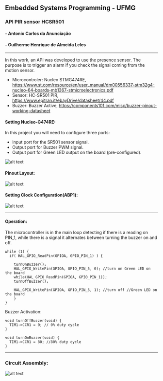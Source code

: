 ## Embedded Systems Programming - UFMG
### API PIR sensor HCSR501
#### - Antonio Carlos da Anunciação
#### - Guilherme Henrique de Almeida Leles
---

  In this work, an API was developed to use the presence sensor. The purpose is to trigger an alarm if you check the signal coming from the motion sensor.
  
  - Microcontroler: Nucleo STMG474RE, https://www.st.com/resource/en/user_manual/dm00556337-stm32g4-nucleo-64-boards-mb1367-stmicroelectronics.pdf
  - Sensor: HC-SR501 PIR, https://www.epitran.it/ebayDrive/datasheet/44.pdf
  - Buzzer: Buzzer Active, https://components101.com/misc/buzzer-pinout-working-datasheet


#### Setting Nucleo-G474RE:

In this project you will need to configure three ports:

- Input port for the SR501 sensor signal.
- Output port for Buzzer PWM signal.
- Output port for Green LED output on the board (pre-configured).

![alt text](https://github.com/antonioanunciacao/Programa-o-de-Sistemas-Embarcados/Example/main/API_PIR_HCSR501/imagens/GPIOPORT.PNG?raw=true)


#### Pinout Layout:

![alt text](https://github.com/antonioanunciacao/Programa-o-de-Sistemas-Embarcados/Example/main/API_PIR_HCSR501/imagens/pinout.PNG?raw=true)

#### Setting Clock Configuration(ABP1):

![alt text](https://github.com/antonioanunciacao/Programa-o-de-Sistemas-Embarcados/Example/main/API_PIR_HCSR501/imagens/CLOCK_TREE.PNG?raw=true)

---
#### Operation:

The microcontroller is in the main loop detecting if there is a reading on PIN_1, while there is a signal it alternates between turning the buzzer on and off.

    while (1) {
      if( HAL_GPIO_ReadPin(GPIOA, GPIO_PIN_1) ) {

        turnOnBuzzer();
        HAL_GPIO_WritePin(GPIOA, GPIO_PIN_5, 0); //turn on Green LED on the board
        while(HAL_GPIO_ReadPin(GPIOA, GPIO_PIN_1));
        turnOffBuzzer();

        HAL_GPIO_WritePin(GPIOA, GPIO_PIN_5, 1); //turn off //Green LED on the board
        }
    }

Buzzer Activation:

    void turnOffBuzzer(void) {
      TIM1->CCR1 = 0; // 0% duty cycle
    }

    void turnOnBuzzer(void) {
      TIM1->CCR1 = 80; //80% duty cycle
    }

---
### Circuit Assembly:

![alt text](https://github.com/antonioanunciacao/Programa-o-de-Sistemas-Embarcados/Example/main/API_PIR_HCSR501/imagens/montagem.png?raw=true)
